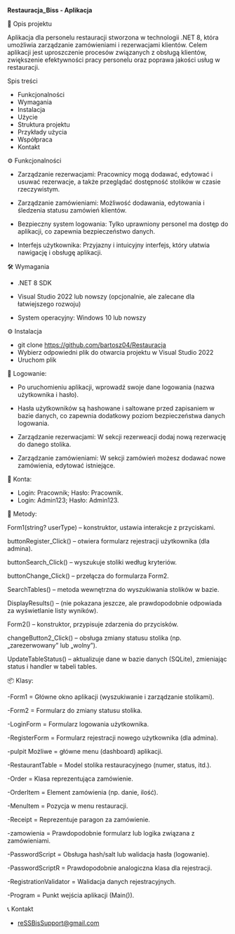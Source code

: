 **Restauracja_Biss - Aplikacja**

📌 Opis projektu

Aplikacja dla personelu restauracji stworzona w technologii .NET 8, która umożliwia zarządzanie zamówieniami i rezerwacjami klientów. Celem aplikacji jest uproszczenie procesów związanych z obsługą klientów, zwiększenie efektywności pracy personelu oraz poprawa jakości usług w restauracji.


Spis treści

- Funkcjonalności
- Wymagania
- Instalacja
- Użycie
- Struktura projektu
- Przykłady użycia
- Współpraca
- Kontakt

⚙️ Funkcjonalności

- Zarządzanie rezerwacjami: Pracownicy mogą dodawać, edytować i usuwać rezerwacje, a także przeglądać dostępność stolików w czasie rzeczywistym.

- Zarządzanie zamówieniami: Możliwość dodawania, edytowania i śledzenia statusu zamówień klientów.

- Bezpieczny system logowania: Tylko uprawniony personel ma dostęp do aplikacji, co zapewnia bezpieczeństwo danych.

- Interfejs użytkownika: Przyjazny i intuicyjny interfejs, który ułatwia nawigację i obsługę aplikacji.


🛠️ Wymagania

- .NET 8 SDK

- Visual Studio 2022 lub nowszy (opcjonalnie, ale zalecane dla łatwiejszego rozwoju)

- System operacyjny: Windows 10 lub nowszy

⚙️ Instalacja
- git clone <https://github.com/bartosz04/Restauracja>
- Wybierz odpowiedni plik do otwarcia projektu w Visual Studio 2022
- Uruchom plik
  

🔐 Logowanie: 

- Po uruchomieniu aplikacji, wprowadź swoje dane logowania (nazwa użytkownika i hasło).

- Hasła użytkowników są hashowane i saltowane przed zapisaniem w bazie danych, co zapewnia dodatkowy poziom bezpieczeństwa danych logowania.

- Zarządzanie rezerwacjami: W sekcji rezerweacji dodaj nową rezerwację do danego stolika.

- Zarządzanie zamówieniami: W sekcji zamówień możesz dodawać nowe zamówienia, edytować istniejące.

👥 Konta:
- Login: Pracownik; Hasło: Pracownik.
- Login: Admin123; Hasło: Admin123.

🔐 Metody:

Form1(string? userType) – konstruktor, ustawia interakcje z przyciskami.

buttonRegister_Click() – otwiera formularz rejestracji użytkownika (dla admina).

buttonSearch_Click() – wyszukuje stoliki według kryteriów.

buttonChange_Click() – przełącza do formularza Form2.

SearchTables() – metoda wewnętrzna do wyszukiwania stolików w bazie.

DisplayResults() – (nie pokazana jeszcze, ale prawdopodobnie odpowiada za wyświetlanie listy wyników).

Form2() – konstruktor, przypisuje zdarzenia do przycisków.

changeButton2_Click() – obsługa zmiany statusu stolika (np. „zarezerwowany” lub „wolny”).

UpdateTableStatus() – aktualizuje dane w bazie danych (SQLite), zmieniając status i handler w tabeli tables.


📦 Klasy:

-Form1  = 	Główne okno aplikacji (wyszukiwanie i zarządzanie stolikami).

-Form2  = 	Formularz do zmiany statusu stolika.

-LoginForm	 = 	Formularz logowania użytkownika.

-RegisterForm	 = 	Formularz rejestracji nowego użytkownika (dla admina).

-pulpit	Możliwe  = 	główne menu (dashboard) aplikacji.

-RestaurantTable	 = 	Model stolika restauracyjnego (numer, status, itd.).

-Order	 = 	Klasa reprezentująca zamówienie.

-OrderItem	 = 	Element zamówienia (np. danie, ilość).

-MenuItem	 = 	Pozycja w menu restauracji.

-Receipt	 = 	Reprezentuje paragon za zamówienie.

-zamowienia	 = 	Prawdopodobnie formularz lub logika związana z zamówieniami.

-PasswordScript	 = 	Obsługa hash/salt lub walidacja hasła (logowanie).

-PasswordScriptR	 = 	Prawdopodobnie analogiczna klasa dla rejestracji.

-RegistrationValidator	 = 	Walidacja danych rejestracyjnych.

-Program  = 	Punkt wejścia aplikacji (Main()).


📞 Kontakt
- reSSBisSupport@gmail.com
